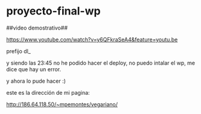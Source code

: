 # proyecto-final-wp

##video demostrativo##

https://www.youtube.com/watch?v=y6QFkraSeA4&feature=youtu.be


prefijo dl_

y siendo las 23:45 no he podido hacer el deploy, no puedo intalar el wp, me dice que hay un error.


y ahora lo pude hacer :)

este es la dirección de mi pagina:

http://186.64.118.50/~mpemontes/vegariano/

